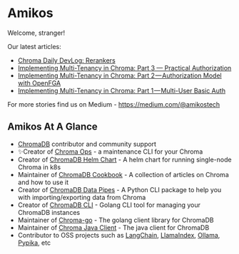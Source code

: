 # Amikos

Welcome, stranger!

Our latest articles:
- [Chroma Daily DevLog: Rerankers](https://medium.com/@amikostech/chroma-daily-devlog-rerankers-a11eae856113?sk=8453ebdbb88d289af970a8d360aedc98)
- [Implementing Multi-Tenancy in Chroma: Part 3 — Practical Authorization](https://medium.com/@amikostech/implementing-multi-tenancy-in-chroma-part-3-practical-authorization-7839ccaebbb9)
- [Implementing Multi-Tenancy in Chroma: Part 2 — Authorization Model with OpenFGA](https://medium.com/@amikostech/implementing-multi-tenancy-in-chroma-part-2-authorization-model-with-openfga-7ee34297c5c1)
- [Implementing Multi-Tenancy in Chroma: Part 1 — Multi-User Basic Auth](https://medium.com/@amikostech/implementing-multi-tenancy-in-chroma-part-1-multi-user-basic-auth-a4e790f1254d)

For more stories find us on Medium - https://medium.com/@amikostech

## Amikos At A Glance

 - [ChromaDB](https://github.com/chroma-core/chroma) contributor and community support
 - ✨Creator of [Chroma Ops](https://github.com/amikos-tech/chromadb-ops) - a maintenance CLI for your Chroma
 - Creator of [ChromaDB Helm Chart](https://github.com/amikos-tech/chromadb-chart) - A helm chart for running single-node Chroma in k8s
 - Maintainer of [ChromaDB Cookbook](https://cookbook.chromadb.dev) - A collection of articles on Chroma and how to use it
 - Creator of [ChromaDB Data Pipes](https://datapipes.chromadb.dev) - A Python CLI package to help you with importing/exporting data from Chroma
 - Creator of [ChromaDB CLI](https://github.com/amikos-tech/chroma-cli) - Golang CLI tool for managing your ChromaDB instances
 - Maintainer of [Chroma-go](https://github.com/amikos-tech/chroma-go) - The golang client library for ChromaDB
 - Maintainer of [Chroma Java Client](https://github.com/amikos-tech/chromadb-java-client) - The java client for ChromaDB
 - Contributor to OSS projects such as [LangChain](https://github.com/langchain-ai/langchain), [LlamaIndex](https://github.com/run-llama/llama_index), [Ollama](https://github.com/ollama/ollama), [Pypika](https://github.com/kayak/pypika), etc

